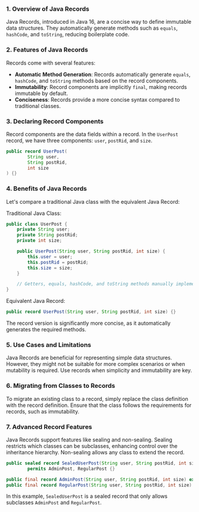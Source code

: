 ### 1. Overview of Java Records
Java Records, introduced in Java 16, are a concise way to define immutable data structures. They automatically generate methods such as `equals`, `hashCode`, and `toString`, reducing boilerplate code.

### 2. Features of Java Records
Records come with several features:
- **Automatic Method Generation**: Records automatically generate `equals`, `hashCode`, and `toString` methods based on the record components.
- **Immutability**: Record components are implicitly `final`, making records immutable by default.
- **Conciseness**: Records provide a more concise syntax compared to traditional classes.

### 3. Declaring Record Components
Record components are the data fields within a record. In the `UserPost` record, we have three components: `user`, `postRid`, and `size`.

```java
public record UserPost(
        String user,
        String postRid,
        int size
) {}
```

### 4. Benefits of Java Records
Let's compare a traditional Java class with the equivalent Java Record:

Traditional Java Class:
```java
public class UserPost {
    private String user;
    private String postRid;
    private int size;

    public UserPost(String user, String postRid, int size) {
        this.user = user;
        this.postRid = postRid;
        this.size = size;
    }

    // Getters, equals, hashCode, and toString methods manually implemented
}
```

Equivalent Java Record:
```java
public record UserPost(String user, String postRid, int size) {}
```

The record version is significantly more concise, as it automatically generates the required methods.

### 5. Use Cases and Limitations
Java Records are beneficial for representing simple data structures. However, they might not be suitable for more complex scenarios or when mutability is required. Use records when simplicity and immutability are key.

### 6. Migrating from Classes to Records
To migrate an existing class to a record, simply replace the class definition with the record definition. Ensure that the class follows the requirements for records, such as immutability.

### 7. Advanced Record Features
Java Records support features like sealing and non-sealing. Sealing restricts which classes can be subclasses, enhancing control over the inheritance hierarchy. Non-sealing allows any class to extend the record.

```java
public sealed record SealedUserPost(String user, String postRid, int size)
        permits AdminPost, RegularPost {}

public final record AdminPost(String user, String postRid, int size) extends SealedUserPost {}
public final record RegularPost(String user, String postRid, int size) extends SealedUserPost {}
```

In this example, `SealedUserPost` is a sealed record that only allows subclasses `AdminPost` and `RegularPost`.